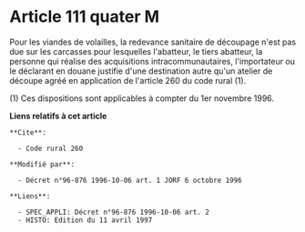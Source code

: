 # Article 111 quater M

Pour les viandes de volailles, la redevance sanitaire de découpage n'est pas due sur les carcasses pour lesquelles
l'abatteur, le tiers abatteur, la personne qui réalise des acquisitions intracommunautaires, l'importateur ou le déclarant en
douane justifie d'une destination autre qu'un atelier de découpe agréé en application de l'article 260 du code rural (1).

(1) Ces dispositions sont applicables à compter du 1er novembre 1996.

**Liens relatifs à cet article**

	**Cite**:

	  - Code rural 260

	**Modifié par**:

	  - Décret n°96-876 1996-10-06 art. 1 JORF 6 octobre 1996

	**Liens**:

	  - SPEC_APPLI: Décret n°96-876 1996-10-06 art. 2
	  - HISTO: Edition du 11 avril 1997
